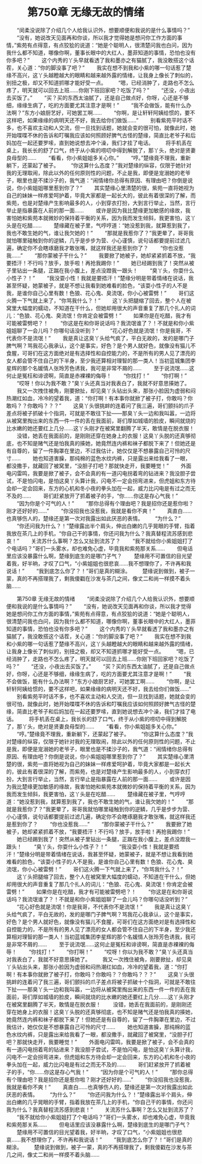 # 　　第750章 无缘无故的情绪
　　“闵柔没说除了介绍几个人给我认识外，想要顺便和我说的是什么事情吗？”
　　“没有，她说改天见面再和你谈，所以我才觉得她是想问你工作方面的事情，”紫苑有点得意，有点狡狯的说道：“她是个聪明人，很清楚问我也白问，因为我什么都不知道，哪像你啊，董事长眼中的大红人，墨菲知道的事情，恐怕也没有你多吧？”
　　这个内秀的丫头早就看透了我和墨亦之有猫腻了，我没敢搭这个话茬，关心道：“你的脚没事了吧？”
　　我实在想不到我和小紫的哪一句话惹了楚缘不高兴，这丫头越瞪越大的眼睛和越来越外露的情绪，让我身上像长了刺似的，别扭之极，却又不知道抓哪才能好受一点。
　　“嗯，已经消肿了，走路也不怎么疼了，明天就可以回去上班……你刚下班回家吧？吃饭了吗？”
　　“还没，小夜出去买饭了。”
　　“买？买的东西太油腻了，还是自己做点好，你呀，心还是不够细，缘缘生病了，吃的方面要尤其注意才是啊！”
　　“我不会做饭，能有什么办法啊？”东方小娘厨艺好，可她罢工啊……
　　“你啊，是让轩轩阿姨给惯的，要不这样吧，如果缘缘的病明天还不好，我去给你们做饭……”
　　别看紫苑平时话不多，也不喜欢主动和人交流，但一旦找到话题，她就会变的很可怕，就像此时，她开始喋喋不休的告诉和叮嘱我应该如何照顾好脾气古怪的楚缘，简直比老爷子和后妈加在一起还要罗嗦，直到她说想去冲个澡，我们才挂了电话。
　　将手机丢在桌上，我长长的舒了口气，终于从小紫的唠叨中得到解脱了，那丫头，绝对是贤妻良母型的……
　　“看看，你小紫姐姐多关心你。”
　　“哼。”楚缘竟不理我，重新躺下，还蒙起了被子。
　　“你这算什么态度？”我对楚缘的纵容，仅限于她针对我的无理取闹，除此以外的任何原则性的问题，不止是我，即便是宠溺她的老爷子，眼里也是不揉沙子的，我气道：“闹情绪你总得有原因、有理由吧？你倒是说说，你小紫姐姐哪里惹到你了？”
　　其实楚缘心里清楚的很，紫苑一直将她视为自己的妹妹一样疼爱呵护着，毕竟大家都是一起长大的，彼此有着很深的了解，而紫苑，也是对楚缘产生影响最多的人，小到穿衣打扮，大到言行举止，当然，言行举止是指暴露在人前的那一面……
　　或许是因为我比楚缘更加敏感的缘故，我害怕她和紫苑本就微妙的保持着平衡的关系，因为我而发生倾斜，我更害怕，这丫头是在吃醋……
　　楚缘藏在被子里，气哼哼道：“她没惹到我，就算惹到我了，我也不敢生她的气，谁让我欠她的！”
　　“那就是我惹你了？”我更晕了，哥哥我就怕哪里碰触到你的逆鳞，几乎是步步为营、小心谨慎，说句话都要提前过滤几遍，确定你不会瞎琢磨我才敢张嘴，就这样我还是惹到你了？
　　“你也没惹我……”
　　“那你蒙被子干什么？”
　　我要掀了她被子，她却紧紧抓着不放，“我要捂汗！不行吗？放手，放手啦！再抢我踢你！”
　　她已经踢到我了！突然从被子里钻出一条腿，正踹在我小腹上，差点没蹬我一跟头！
　　“臭丫头，你耍什么小性子？！”
　　“我没耍小性！我就是要捂汗！”楚缘分明是带着情绪在说话，我甚至怀疑，她蒙被子，就是不想让我看到她难看的脸色，“该耍小性子的人不是我，是谁你自己心里有数！色狼、花心鬼、臭流氓，你小心被雷劈！”
　　哥们这火腾一下气就上来了，“你骂我什么？！”
　　这丫头把腿缩了回去，整个人在被窝里大幅度的蠕动，不知道在干什么，但她却用很大的声音重复了那几个扎人的词儿：“色狼、花心鬼、臭流氓！你肯定会被雷劈！”
　　如果你是在吃醋，我才有可能被雷劈吧？！
　　“你这是在和你哥说话吗？我流氓谁了？！不就是和你小紫姐姐聊了一会儿吗？你哪句话没听到？”
　　“花心好色就是流氓！你是我哥，不代表你不是流氓！”
　　我是真让这臭丫头给气疯了，平白无故的，发的是哪门子脾气啊？骂我花心我承认，这个是事实，好色？是个男人就好色，就像没有猫儿不食腥，可哥们在这方面绝对是有选择性和自控能力的，不是所有的男人见了漂亮的女人都会管不住自己的下半身，至少我还算相对理智的那一类人！当初蓝城集团李星辉的那个名媛情人张玲芳色诱我，我可是非常不屑的……
　　至于说流氓……这何止是冤枉和诽谤啊，简直是赤裸裸的侮辱！
　　“你找打！”
　　“你打啊！”
　　“哎呀！你以为我不敢？”臭丫头还真当对我表白了，我就不好意思揍她了。
　　我又一次拽住被角，刚要掀扯，却见臭丫头钻出头来，那张小脸因为虚弱和闷热潮红如血，冷冷的望着我，道：“你打啊！有本事你就掀了被子打，你敢吗？你敢吗？？你敢吗？？？”
　　这臭丫头很挑衅的连着问了我三遍，哥们颤抖的爪子差点将被子抓破十个指洞，可就是不敢往下扯——那臭丫头一边和我叫嚣，一边将从被窝里掏出来的东西一件一件的丢在我面前，哥们厚如城墙的脸皮，瞬间就烧的比水嫩的她还要红上几分……这丫头刚才在被窝里翻腾了半天，敢情是在脱衣服！
　　没错，她丢在我面前的，是刚刚还穿在她身上的衣服！这臭丫头脱的还真够彻底，也不知是赌气还是怕我真的揍她，她竟然连内裤和袜子都脱下来了！但她还是有自尊的，留了一件胸罩在里边，不过我估计，她仅仅是不想暴露自己可怜的尺寸……
　　她也知道害臊，那纯棉的蓝色水纹内裤，只是露出来给我看了一眼，都没撒手，就藏回了被窝里，“没胆子打吧？那就快走开，我要睡觉！”
　　外面电闪雷鸣，我要是掀了被子，会不会真的有一道闪电拐着弯的钻进来？我没胆子尝试，不是怕闪电，是怕这臭丫头算计我，闪电不一定会拐弯进来，但虎姐和东方待会却一定会回来，东方的心机和冬小夜的拳头加在一起，威力比闪电是有过之而无不及的……
　　哥们赶紧放开了抓着被子的手，“你……你这是存心气我！”
　　“因为你是个可气的人！”
　　“那你总得有个理由吧？我是招你还是惹你啦？刚才还好好的……”
　　“你没招我也没惹我，我就是看你不爽！”
　　真直白……也真够伤人的，楚缘还是第一次对我露出如此厌恶的表情。
　　“为什么？”
　　“你还问我为什么？！”楚缘露出半个肩头，伸出白嫩的几乎晃眼的手臂，指着我放在茶几上的手机，“你自己干的事情，你还问我为什么？我真替程流苏感到悲哀！”
　　关流苏什么事啊？怎么又扯到流苏了？
　　“我不就给你小紫姐姐打了个电话吗？”哥们一头雾水，却也难免心虚，毕竟我和紫苑那关系……
　　但电话里应该没暴露什么啊，楚缘到底生的是哪门子气？
　　楚缘用不可置信的目光望着我，好半晌，才叹了口气，“小紫姐姐也很悲哀……我不想理你了，不许再和我说话！”
　　“我到底怎么你了？！”哥们是真的糊涂。
　　楚缘说到做到，被子一蒙，真的不再搭理我了，剩我傻戳在沙发与茶几之间，像丈二和尚一样摸不着头脑……

　　第750章 无缘无故的情绪
　　“闵柔没说除了介绍几个人给我认识外，想要顺便和我说的是什么事情吗？”
　　“没有，她说改天见面再和你谈，所以我才觉得她是想问你工作方面的事情，”紫苑有点得意，有点狡狯的说道：“她是个聪明人，很清楚问我也白问，因为我什么都不知道，哪像你啊，董事长眼中的大红人，墨菲知道的事情，恐怕也没有你多吧？”
　　这个内秀的丫头早就看透了我和墨亦之有猫腻了，我没敢搭这个话茬，关心道：“你的脚没事了吧？”
　　我实在想不到我和小紫的哪一句话惹了楚缘不高兴，这丫头越瞪越大的眼睛和越来越外露的情绪，让我身上像长了刺似的，别扭之极，却又不知道抓哪才能好受一点。
　　“嗯，已经消肿了，走路也不怎么疼了，明天就可以回去上班……你刚下班回家吧？吃饭了吗？”
　　“还没，小夜出去买饭了。”
　　“买？买的东西太油腻了，还是自己做点好，你呀，心还是不够细，缘缘生病了，吃的方面要尤其注意才是啊！”
　　“我不会做饭，能有什么办法啊？”东方小娘厨艺好，可她罢工啊……
　　“你啊，是让轩轩阿姨给惯的，要不这样吧，如果缘缘的病明天还不好，我去给你们做饭……”
　　别看紫苑平时话不多，也不喜欢主动和人交流，但一旦找到话题，她就会变的很可怕，就像此时，她开始喋喋不休的告诉和叮嘱我应该如何照顾好脾气古怪的楚缘，简直比老爷子和后妈加在一起还要罗嗦，直到她说想去冲个澡，我们才挂了电话。
　　将手机丢在桌上，我长长的舒了口气，终于从小紫的唠叨中得到解脱了，那丫头，绝对是贤妻良母型的……
　　“看看，你小紫姐姐多关心你。”
　　“哼。”楚缘竟不理我，重新躺下，还蒙起了被子。
　　“你这算什么态度？”我对楚缘的纵容，仅限于她针对我的无理取闹，除此以外的任何原则性的问题，不止是我，即便是宠溺她的老爷子，眼里也是不揉沙子的，我气道：“闹情绪你总得有原因、有理由吧？你倒是说说，你小紫姐姐哪里惹到你了？”
　　其实楚缘心里清楚的很，紫苑一直将她视为自己的妹妹一样疼爱呵护着，毕竟大家都是一起长大的，彼此有着很深的了解，而紫苑，也是对楚缘产生影响最多的人，小到穿衣打扮，大到言行举止，当然，言行举止是指暴露在人前的那一面……
　　或许是因为我比楚缘更加敏感的缘故，我害怕她和紫苑本就微妙的保持着平衡的关系，因为我而发生倾斜，我更害怕，这丫头是在吃醋……
　　楚缘藏在被子里，气哼哼道：“她没惹到我，就算惹到我了，我也不敢生她的气，谁让我欠她的！”
　　“那就是我惹你了？”我更晕了，哥哥我就怕哪里碰触到你的逆鳞，几乎是步步为营、小心谨慎，说句话都要提前过滤几遍，确定你不会瞎琢磨我才敢张嘴，就这样我还是惹到你了？
　　“你也没惹我……”
　　“那你蒙被子干什么？”
　　我要掀了她被子，她却紧紧抓着不放，“我要捂汗！不行吗？放手，放手啦！再抢我踢你！”
　　她已经踢到我了！突然从被子里钻出一条腿，正踹在我小腹上，差点没蹬我一跟头！
　　“臭丫头，你耍什么小性子？！”
　　“我没耍小性！我就是要捂汗！”楚缘分明是带着情绪在说话，我甚至怀疑，她蒙被子，就是不想让我看到她难看的脸色，“该耍小性子的人不是我，是谁你自己心里有数！色狼、花心鬼、臭流氓，你小心被雷劈！”
　　哥们这火腾一下气就上来了，“你骂我什么？！”
　　这丫头把腿缩了回去，整个人在被窝里大幅度的蠕动，不知道在干什么，但她却用很大的声音重复了那几个扎人的词儿：“色狼、花心鬼、臭流氓！你肯定会被雷劈！”
　　如果你是在吃醋，我才有可能被雷劈吧？！
　　“你这是在和你哥说话吗？我流氓谁了？！不就是和你小紫姐姐聊了一会儿吗？你哪句话没听到？”
　　“花心好色就是流氓！你是我哥，不代表你不是流氓！”
　　我是真让这臭丫头给气疯了，平白无故的，发的是哪门子脾气啊？骂我花心我承认，这个是事实，好色？是个男人就好色，就像没有猫儿不食腥，可哥们在这方面绝对是有选择性和自控能力的，不是所有的男人见了漂亮的女人都会管不住自己的下半身，至少我还算相对理智的那一类人！当初蓝城集团李星辉的那个名媛情人张玲芳色诱我，我可是非常不屑的……
　　至于说流氓……这何止是冤枉和诽谤啊，简直是赤裸裸的侮辱！
　　“你找打！”
　　“你打啊！”
　　“哎呀！你以为我不敢？”臭丫头还真当对我表白了，我就不好意思揍她了。
　　我又一次拽住被角，刚要掀扯，却见臭丫头钻出头来，那张小脸因为虚弱和闷热潮红如血，冷冷的望着我，道：“你打啊！有本事你就掀了被子打，你敢吗？你敢吗？？你敢吗？？？”
　　这臭丫头很挑衅的连着问了我三遍，哥们颤抖的爪子差点将被子抓破十个指洞，可就是不敢往下扯——那臭丫头一边和我叫嚣，一边将从被窝里掏出来的东西一件一件的丢在我面前，哥们厚如城墙的脸皮，瞬间就烧的比水嫩的她还要红上几分……这丫头刚才在被窝里翻腾了半天，敢情是在脱衣服！
　　没错，她丢在我面前的，是刚刚还穿在她身上的衣服！这臭丫头脱的还真够彻底，也不知是赌气还是怕我真的揍她，她竟然连内裤和袜子都脱下来了！但她还是有自尊的，留了一件胸罩在里边，不过我估计，她仅仅是不想暴露自己可怜的尺寸……
　　她也知道害臊，那纯棉的蓝色水纹内裤，只是露出来给我看了一眼，都没撒手，就藏回了被窝里，“没胆子打吧？那就快走开，我要睡觉！”
　　外面电闪雷鸣，我要是掀了被子，会不会真的有一道闪电拐着弯的钻进来？我没胆子尝试，不是怕闪电，是怕这臭丫头算计我，闪电不一定会拐弯进来，但虎姐和东方待会却一定会回来，东方的心机和冬小夜的拳头加在一起，威力比闪电是有过之而无不及的……
　　哥们赶紧放开了抓着被子的手，“你……你这是存心气我！”
　　“因为你是个可气的人！”
　　“那你总得有个理由吧？我是招你还是惹你啦？刚才还好好的……”
　　“你没招我也没惹我，我就是看你不爽！”
　　真直白……也真够伤人的，楚缘还是第一次对我露出如此厌恶的表情。
　　“为什么？”
　　“你还问我为什么？！”楚缘露出半个肩头，伸出白嫩的几乎晃眼的手臂，指着我放在茶几上的手机，“你自己干的事情，你还问我为什么？我真替程流苏感到悲哀！”
　　关流苏什么事啊？怎么又扯到流苏了？
　　“我不就给你小紫姐姐打了个电话吗？”哥们一头雾水，却也难免心虚，毕竟我和紫苑那关系……
　　但电话里应该没暴露什么啊，楚缘到底生的是哪门子气？
　　楚缘用不可置信的目光望着我，好半晌，才叹了口气，“小紫姐姐也很悲哀……我不想理你了，不许再和我说话！”
　　“我到底怎么你了？！”哥们是真的糊涂。
　　楚缘说到做到，被子一蒙，真的不再搭理我了，剩我傻戳在沙发与茶几之间，像丈二和尚一样摸不着头脑……

